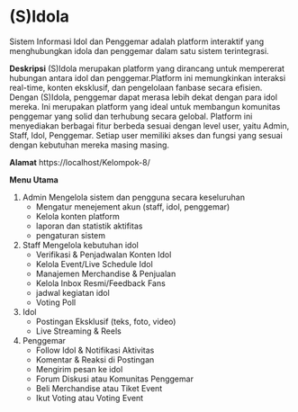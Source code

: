 # (S)Idola

Sistem Informasi Idol dan Penggemar adalah platform interaktif yang menghubungkan idola dan penggemar dalam satu sistem terintegrasi.

**Deskripsi**
(S)Idola merupakan platform yang dirancang untuk mempererat hubungan antara idol dan penggemar.Platform ini memungkinkan interaksi real-time, konten eksklusif, dan pengelolaan fanbase secara efisien. Dengan (S)Idola, penggemar dapat merasa lebih dekat dengan para idol mereka. Ini merupakan platform yang ideal untuk membangun komunitas penggemar yang solid dan terhubung secara gelobal. Platform ini menyediakan berbagai fitur berbeda sesuai dengan level user, yaitu Admin, Staff, Idol, Penggemar. Setiap user memiliki akses dan fungsi yang sesuai dengan kebutuhan mereka masing masing.

**Alamat**
https://localhost/Kelompok-8/

**Menu Utama**
1. Admin
   Mengelola sistem dan pengguna secara keseluruhan
   - Mengatur menejement akun (staff, idol, penggemar)
   - Kelola konten platform
   - laporan dan statistik aktifitas
   - pengaturan sistem
3. Staff
   Mengelola kebutuhan idol
   - Verifikasi & Penjadwalan Konten Idol
   - Kelola Event/Live Schedule Idol
   - Manajemen Merchandise & Penjualan
   - Kelola Inbox Resmi/Feedback Fans
   - jadwal kegiatan idol
   - Voting Poll
5. Idol
   - Postingan Eksklusif (teks, foto, video)
   - Live Streaming & Reels
7. Penggemar
   - Follow Idol & Notifikasi Aktivitas
   - Komentar & Reaksi di Postingan
   - Mengirim pesan ke idol
   - Forum Diskusi atau Komunitas Penggemar
   - Beli Merchandise atau Tiket Event
   -  Ikut Voting atau Voting Event


